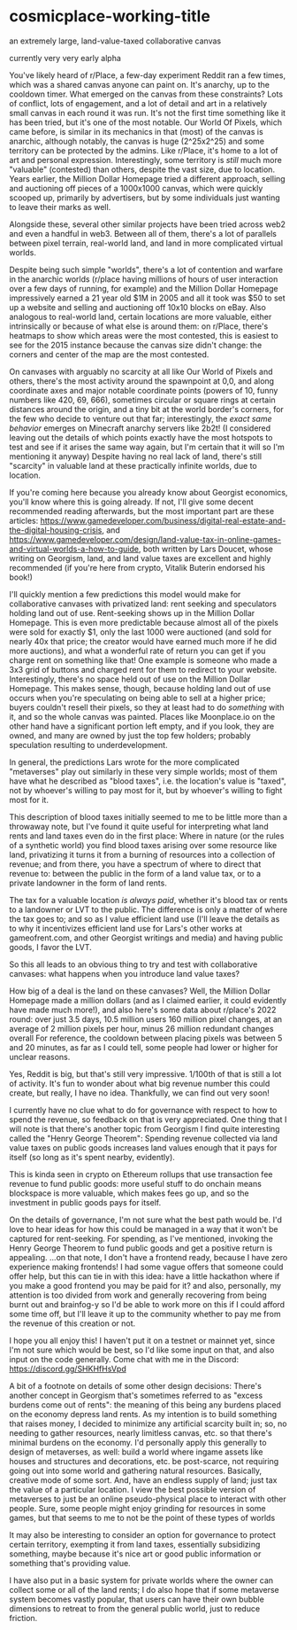# cosmicplace-working-title
an extremely large, land-value-taxed collaborative canvas

currently very very early alpha

You've likely heard of r/Place, a few-day experiment Reddit ran a few times, which was a shared canvas anyone can paint on. It's anarchy, up to the cooldown timer. What emerged on the canvas from these constraints? Lots of conflict, lots of engagement, and a lot of detail and art in a relatively small canvas in each round it was run.
It's not the first time something like it has been tried, but it's one of the most notable. Our World Of Pixels, which came before, is similar in its mechanics in that (most) of the canvas is anarchic, although notably, the canvas is huge (2^25x2^25) and some territory can be protected by the admins. Like r/Place, it's home to a lot of art and personal expression. Interestingly, some territory is *still* much more "valuable" (contested) than others, despite the vast size, due to location.
Years earlier, the Million Dollar Homepage tried a different approach, selling and auctioning off pieces of a 1000x1000 canvas, which were quickly scooped up, primarily by advertisers, but by some individuals just wanting to leave their marks as well.

Alongside these, several other similar projects have been tried across web2 and even a handful in web3.
Between all of them, there's a lot of parallels between pixel terrain, real-world land, and land in more complicated virtual worlds.

Despite being such simple "worlds", there's a lot of contention and warfare in the anarchic worlds (r/place having millions of hours of user interaction over a few days of running, for example) and the Million Dollar Homepage impressively earned a 21 year old $1M in 2005 and all it took was $50 to set up a website and selling and auctioning off 10x10 blocks on eBay.
Also analogous to real-world land, certain locations are more valuable, either intrinsically or because of what else is around them: 
on r/Place, there's heatmaps to show which areas were the most contested, this is easiest to see for the 2015 instance because the canvas size didn't change: the corners and center of the map are the most contested.

On canvases with arguably no scarcity at all like Our World of Pixels and others, there's the most activity around the spawnpoint at 0,0, and along coordinate axes and major notable coordinate points (powers of 10, funny numbers like 420, 69, 666), sometimes circular or square rings at certain distances around the origin, and a tiny bit at the world border's corners, for the few who decide to venture out that far; interestingly, the *exact same behavior* emerges on Minecraft anarchy servers like 2b2t! (I considered leaving out the details of which points exactly have the most hotspots to test and see if it arises the same way again, but I'm certain that it will so I'm mentioning it anyway)
Despite having no real lack of land, there's still "scarcity" in valuable land at these practically infinite worlds, due to location. 

If you're coming here because you already know about Georgist economics, you'll know where this is going already.
If not, I'll give some decent recommended reading afterwards, but the most important part are these articles: https://www.gamedeveloper.com/business/digital-real-estate-and-the-digital-housing-crisis, and https://www.gamedeveloper.com/design/land-value-tax-in-online-games-and-virtual-worlds-a-how-to-guide, both written by Lars Doucet, whose writing on Georgism, land, and land value taxes are excellent and highly recommended (if you're here from crypto, Vitalik Buterin endorsed his book!)

I'll quickly mention a few predictions this model would make for collaborative canvases with privatized land: rent seeking and speculators holding land out of use.
Rent-seeking shows up in the Million Dollar Homepage. This is even more predictable because almost all of the pixels were sold for exactly $1, only the last 1000 were auctioned (and sold for nearly 40x that price; the creator would have earned much more if he did more auctions), and what a wonderful rate of return you can get if you charge rent on something like that! One example is someone who made a 3x3 grid of buttons and charged rent for them to redirect to your website.
Interestingly, there's no space held out of use on the Million Dollar Homepage. This makes sense, though, because holding land out of use occurs when you're speculating on being able to sell at a higher price; buyers couldn't resell their pixels, so they at least had to do *something* with it, and so the whole canvas was painted.
Places like Moonplace.io on the other hand have a significant portion left empty, and if you look, they are owned, and many are owned by just the top few holders; probably speculation resulting to underdevelopment.

In general, the predictions Lars wrote for the more complicated "metaverses" play out similarly in these very simple worlds; most of them have what he described as "blood taxes", i.e. the location's value is "taxed", not by whoever's willing to pay most for it, but by whoever's willing to fight most for it.

This description of blood taxes initially seemed to me to be little more than a throwaway note, but I've found it quite useful for interpreting what land rents and land taxes even do in the first place:
Where in nature (or the rules of a synthetic world) you find blood taxes arising over some resource like land, privatizing it turns it from a burning of resources into a collection of revenue; and from there, you have a spectrum of where to direct that revenue to: between the public in the form of a land value tax, or to a private landowner in the form of land rents.

The tax for a valuable location *is always paid*, whether it's blood tax or rents to a landowner or LVT to the public. The difference is only a matter of where the tax goes to; and so as I value efficient land use (I'll leave the details as to why it incentivizes efficient land use for Lars's other works at gameofrent.com, and other Georgist writings and media) and having public goods, I favor the LVT.



So this all leads to an obvious thing to try and test with collaborative canvases: what happens when you introduce land value taxes?

How big of a deal is the land on these canvases? Well, the Million Dollar Homepage made a million dollars (and as I claimed earlier, it could evidently have made much more!), and also here's some data about r/place's 2022 round: over just 3.5 days,
10.5 million users
160 million pixel changes, at an average of 2 million pixels per hour, minus 26 million redundant changes overall
For reference, the cooldown between placing pixels was between 5 and 20 minutes, as far as I could tell, some people had lower or higher for unclear reasons.

Yes, Reddit is big, but that's still very impressive. 1/100th of that is still a lot of activity.
It's fun to wonder about what big revenue number this could create, but really, I have no idea. Thankfully, we can find out very soon!


I currently have no clue what to do for governance with respect to how to spend the revenue, so feedback on that is very appreciated. 
One thing that I will note is that there's another topic from Georgism I find quite interesting called the "Henry George Theorem": Spending revenue collected via land value taxes on public goods increases land values enough that it pays for itself (so long as it's spent nearby, evidently).

This is kinda seen in crypto on Ethereum rollups that use transaction fee revenue to fund public goods: more useful stuff to do onchain means blockspace is more valuable, which makes fees go up, and so the investment in public goods pays for itself.

On the details of governance, I'm not sure what the best path would be. I'd love to hear ideas for how this could be managed in a way that it won't be captured for rent-seeking.
For spending, as I've mentioned, invoking the Henry George Theorem to fund public goods and get a positive return is appealing.
...on that note, I don't have a frontend ready, because I have zero experience making frontends! I had some vague offers that someone could offer help, but this can tie in with this idea: have a little hackathon where if you make a good frontend you may be paid for it?
and also, personally, my attention is too divided from work and generally recovering from being burnt out and brainfog-y so I'd be able to work more on this if I could afford some time off, but I'll leave it up to the community whether to pay me from the revenue of this creation or not.



I hope you all enjoy this! I haven't put it on a testnet or mainnet yet, since I'm not sure which would be best, so I'd like some input on that, and also input on the code generally. Come chat with me in the Discord: https://discord.gg/SHKHfHsVpd



A bit of a footnote on details of some other design decisions:
There's another concept in Georgism that's sometimes referred to as "excess burdens come out of rents": the meaning of this being any burdens placed on the economy depress land rents. As my intention is to build something that raises money, I decided to minimize any artificial scarcity built in; so, no needing to gather resources, nearly limitless canvas, etc. so that there's minimal burdens on the economy. 
I'd personally apply this generally to design of metaverses, as well: build a world where ingame assets like houses and structures and decorations, etc. be post-scarce, not requiring going out into some world and gathering natural resources. Basically, creative mode of some sort. And, have an endless supply of land; just tax the value of a particular location. I view the best possible version of metaverses to just be an online pseudo-physical place to interact with other people. Sure, some people might enjoy grinding for resources in some games, but that seems to me to not be the point of these types of worlds

It may also be interesting to consider an option for governance to protect certain territory, exempting it from land taxes, essentially subsidizing something, maybe because it's nice art or good public information or something that's providing value.

I have also put in a basic system for private worlds where the owner can collect some or all of the land rents; I do also hope that if some metaverse system becomes vastly popular, that users can have their own bubble dimensions to retreat to from the general public world, just to reduce friction.
